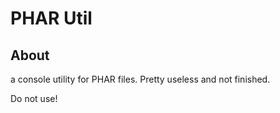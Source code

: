 # PHAR Util

## About
a console utility for PHAR files. Pretty useless and not finished. 

Do not use! 

